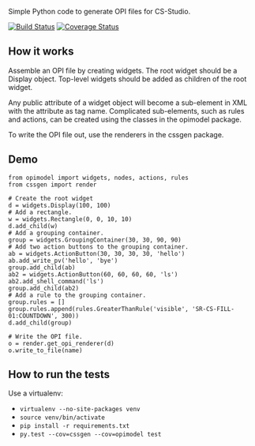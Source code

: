 Simple Python code to generate OPI files for CS-Studio.

[![Build Status](https://travis-ci.org/willrogers/cssgen.svg?branch=master)](https://travis-ci.org/willrogers/cssgen)
[![Coverage Status](https://coveralls.io/repos/github/willrogers/cssgen/badge.svg?branch=master)](https://coveralls.io/github/willrogers/cssgen?branch=master)


## How it works

Assemble an OPI file by creating widgets.  The root widget should be a Display object.  Top-level widgets should be added as children of the root widget.

Any public attribute of a widget object will become a sub-element in XML with the attribute as tag name.  Complicated sub-elements, such as rules and actions, can be created using the classes in the opimodel package.

To write the OPI file out, use the renderers in the cssgen package.

## Demo

    from opimodel import widgets, nodes, actions, rules
    from cssgen import render

    # Create the root widget
    d = widgets.Display(100, 100)
    # Add a rectangle.
    w = widgets.Rectangle(0, 0, 10, 10)
    d.add_child(w)
    # Add a grouping container.
    group = widgets.GroupingContainer(30, 30, 90, 90)
    # Add two action buttons to the grouping container.
    ab = widgets.ActionButton(30, 30, 30, 30, 'hello')
    ab.add_write_pv('hello', 'bye')
    group.add_child(ab)
    ab2 = widgets.ActionButton(60, 60, 60, 60, 'ls')
    ab2.add_shell_command('ls')
    group.add_child(ab2)
    # Add a rule to the grouping container.
    group.rules = []
    group.rules.append(rules.GreaterThanRule('visible', 'SR-CS-FILL-01:COUNTDOWN', 300))
    d.add_child(group)

    # Write the OPI file.
    o = render.get_opi_renderer(d)
    o.write_to_file(name)

## How to run the tests

Use a virtualenv:

* `virtualenv --no-site-packages venv`
* `source venv/bin/activate`
* `pip install -r requirements.txt`
* `py.test --cov=cssgen --cov=opimodel test`
